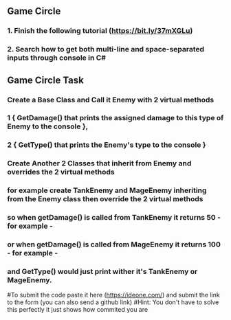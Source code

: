 ## Game Circle
### 1. Finish the following tutorial (https://bit.ly/37mXGLu)
### 2. Search how to get both multi-line and space-separated inputs through console in C#

## Game Circle Task

###  Create a Base Class and Call it Enemy with 2 virtual methods 
###   1 { GetDamage() that prints the assigned damage to this type of Enemy to the console }, 
###   2 { GetType() that prints the Enemy's type to the console }
###      Create Another 2 Classes that inherit from Enemy and overrides the 2 virtual methods
###      for example create TankEnemy and MageEnemy inheriting from the Enemy class then override the 2 virtual methods
###      so when getDamage() is called from TankEnemy it returns 50 - for example -
###      or when getDamage() is called from MageEnemy it returns 100 - for example -
###      and GetType() would just print wither it's TankEnemy or MageEnemy.

#To submit the code paste it here (https://ideone.com/) and submit the link to the form (you can also send a github link)
#Hint: You don't have to solve this perfectly it just shows how commited you are
